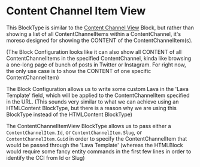 # Content Channel Item View

This BlockType is similar to the [Content Channel View](../Block-ContentChannelView/) Block, but rather than showing a list of all ContentChannelItems within a ContentChannel, it's moreso designed for showing the CONTENT of the ContentChannelItem(s).

(The Block Configuration looks like it can also show all CONTENT of all ContentChannelItems in the specified ContentChannel, kinda like browsing a one-long page of bunch of posts in Twitter or Instagram. For right now, the only use case is to show the CONTENT of one specific ContentChannelItem)

The Block Configuration allows us to write some custom Lava in the 'Lava Template' field, which will be applied to the ContentChannelItem specified in the URL. (This sounds very similar to what we can achieve using an HTMLContent BlockType, but there is a reason why we are using this BlockType instead of the HTMLContent BlockType)

The ContentChannelItemView BlockType allows us to pass either a `ContentChannelItem.Id`, or `ContentChannelItem.Slug`, or `ContentChannelItem.Guid` in order to specify the ContentChannelItem that would be passed through the 'Lava Template' (whereas the HTMLBlock would require some fancy entity commands in the first few lines in order to identify the CCI from Id or Slug)